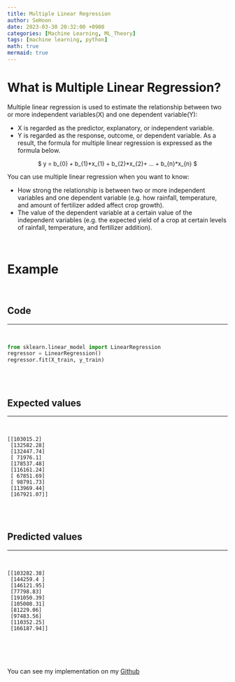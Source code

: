 ```yaml
---
title: Multiple Linear Regression
author: SeHoon
date: 2023-03-30 20:32:00 +0900
categories: [Machine Learning, ML_Theory]
tags: [machine learning, python]
math: true
mermaid: true
---
```


# What is Multiple Linear Regression?
Multiple linear regression is used to estimate the relationship between two or more independent variables(X) and one dependent variable(Y): <br>
+ X is regarded as the predictor, explanatory, or independent variable.
+ Y is regarded as the response, outcome, or dependent variable.
As a result, the formula for multiple linear regression is expressed as the formula below.<br>
<center>
<font size="2">

$ y = b_{0} + b_{1}*x_{1} + b_{2}*x_{2}+ ... + b_{n}*x_{n} $

</font>
</center>
You can use multiple linear regression when you want to know:<br>

+ How strong the relationship is between two or more independent variables and one dependent variable (e.g. how rainfall, temperature, and amount of fertilizer added affect crop growth).<br>
+ The value of the dependent variable at a certain value of the independent variables (e.g. the expected yield of a crop at certain levels of rainfall, temperature, and fertilizer addition).<br>
<br>

# Example<br>
<br>

## Code
---
<br>

```py
from sklearn.linear_model import LinearRegression
regressor = LinearRegression()
regressor.fit(X_train, y_train)
```
<br>
<br>

## Expected values
---
<br>

```
[[103015.2]
 [132582.28]
 [132447.74]
 [ 71976.1]
 [178537.48]
 [116161.24]
 [ 67851.69]
 [ 98791.73]
 [113969.44]
 [167921.07]]
```
<br>
<br>

## Predicted values
---
<br>

```
[[103282.38]
 [144259.4 ]
 [146121.95]
 [77798.83]
 [191050.39]
 [105008.31]
 [81229.06]
 [97483.56]
 [110352.25]
 [166187.94]]
```

<br><br><br><br>
You can see my implementation on my [Github](https://github.com/csh970605/Machine-LearningA-Z/tree/main/Part%202%20-%20Regression/Section%205%20-%20Multiple%20Linear%20Regression/Python)